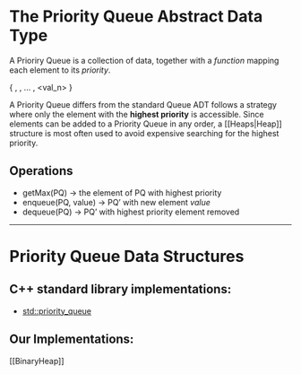 
# The Priority Queue Abstract Data Type

A Prioriry Queue is a collection of data, together with a _function_ mapping each element to its _priority_.

{ <val1>, <val2>, ... , <val_n> }

A Priority Queue differs from the standard Queue ADT follows a strategy where only the element with the **highest priority** is accessible. Since elements can be added to a Priority Queue in any order, a [[Heaps|Heap]] structure is most often used to avoid expensive searching for the highest priority.

## Operations

* getMax(PQ) -> the element of PQ with highest priority
* enqueue(PQ, value) -> PQ’ with new element _value_
* dequeue(PQ) -> PQ’ with highest priority element removed


---


# Priority Queue Data Structures

## C++ standard library implementations:
  * [std::priority_queue](https://en.cppreference.com/w/cpp/container/priority_queue)

## Our Implementations:

[[BinaryHeap]]

